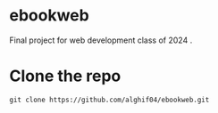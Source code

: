 # ebookweb
Final project for web development class of 2024
.
# Clone the repo
```
git clone https://github.com/alghif04/ebookweb.git
